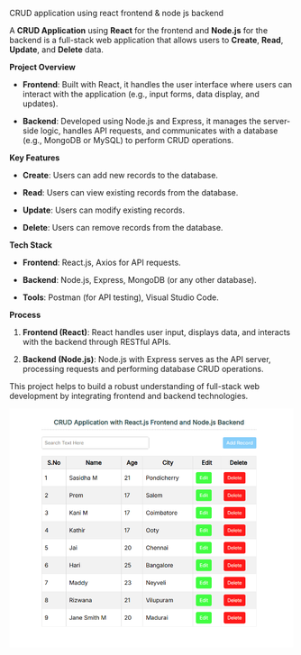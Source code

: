 CRUD application using react frontend & node js backend

A **CRUD Application** using **React** for the frontend and **Node.js**
for the backend is a full-stack web application that allows users to
**Create**, **Read**, **Update**, and **Delete** data.

**Project Overview**

-   **Frontend**: Built with React, it handles the user interface where
    users can interact with the application (e.g., input forms, data
    display, and updates).

-   **Backend**: Developed using Node.js and Express, it manages the
    server-side logic, handles API requests, and communicates with a
    database (e.g., MongoDB or MySQL) to perform CRUD operations.

**Key Features**

-   **Create**: Users can add new records to the database.

-   **Read**: Users can view existing records from the database.

-   **Update**: Users can modify existing records.

-   **Delete**: Users can remove records from the database.

**Tech Stack**

-   **Frontend**: React.js, Axios for API requests.

-   **Backend**: Node.js, Express, MongoDB (or any other database).

-   **Tools**: Postman (for API testing), Visual Studio Code.

**Process**

1.  **Frontend (React)**: React handles user input, displays data, and
    interacts with the backend through RESTful APIs.

2.  **Backend (Node.js)**: Node.js with Express serves as the API
    server, processing requests and performing database CRUD operations.

This project helps to build a robust understanding of full-stack web
development by integrating frontend and backend technologies.

![](image3.png)
